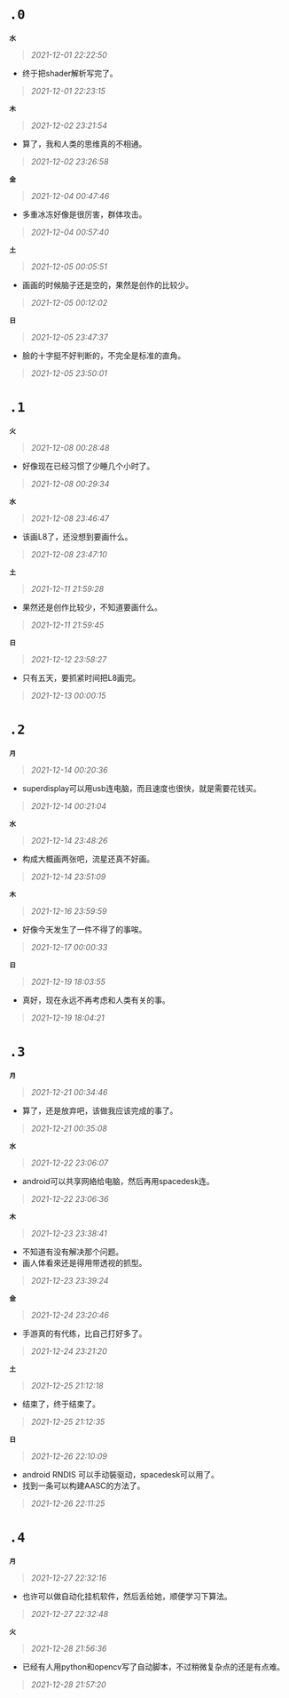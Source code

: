 **`.0`**
=========
**`水`**
>*2021-12-01 22:22:50*
- 终于把shader解析写完了。
>*2021-12-01 22:23:15*

**`木`**
>*2021-12-02 23:21:54*
- 算了，我和人类的思维真的不相通。
>*2021-12-02 23:26:58*

**`金`**
>*2021-12-04 00:47:46*
- 多重冰冻好像是很厉害，群体攻击。
>*2021-12-04 00:57:40*

**`土`**
>*2021-12-05 00:05:51*
- 画画的时候脑子还是空的，果然是创作的比较少。
>*2021-12-05 00:12:02*

**`日`**
>*2021-12-05 23:47:37*
- 臉的十字挺不好判断的，不完全是标准的直角。
>*2021-12-05 23:50:01*

**`.1`**
=========
**`火`**
>*2021-12-08 00:28:48*
- 好像现在已经习惯了少睡几个小时了。
>*2021-12-08 00:29:34*

**`水`**
>*2021-12-08 23:46:47*
- 该画L8了，还没想到要画什么。
>*2021-12-08 23:47:10*

**`土`**
>*2021-12-11 21:59:28*
- 果然还是创作比较少，不知道要画什么。
>*2021-12-11 21:59:45*

**`日`**
>*2021-12-12 23:58:27*
- 只有五天，要抓紧时间把L8画完。
>*2021-12-13 00:00:15*

**`.2`**
=========
**`月`**
>*2021-12-14 00:20:36*
- superdisplay可以用usb连电脑，而且速度也很快，就是需要花钱买。
>*2021-12-14 00:21:04*

**`水`**
>*2021-12-14 23:48:26*
- 构成大概画两张吧，流星还真不好画。
>*2021-12-14 23:51:09*

**`木`**
>*2021-12-16 23:59:59*
- 好像今天发生了一件不得了的事唉。
>*2021-12-17 00:00:33*

**`日`**
>*2021-12-19 18:03:55*
- 真好，现在永远不再考虑和人类有关的事。
>*2021-12-19 18:04:21*


**`.3`**
=========
**`月`**
>*2021-12-21 00:34:46*
- 算了，还是放弃吧，该做我应该完成的事了。
>*2021-12-21 00:35:08*

**`水`**
>*2021-12-22 23:06:07*
- android可以共享网絡给电脑，然后再用spacedesk连。
>*2021-12-22 23:06:36*

**`木`**
>*2021-12-23 23:38:41*
- 不知道有没有解决那个问题。
- 画人体看來还是得用带透视的抓型。
>*2021-12-23 23:39:24*

**`金`**
>*2021-12-24 23:20:46*
- 手游真的有代练，比自己打好多了。
>*2021-12-24 23:21:20*

**`土`**
>*2021-12-25 21:12:18*
- 结束了，终于结束了。
>*2021-12-25 21:12:35*

**`日`**
>*2021-12-26 22:10:09*
- android RNDIS 可以手动裝驱动，spacedesk可以用了。
- 找到一条可以构建AASC的方法了。
>*2021-12-26 22:11:25*

**`.4`**
=========
**`月`**
>*2021-12-27 22:32:16*
- 也许可以做自动化挂机软件，然后丢给她，顺便学习下算法。
>*2021-12-27 22:32:48*

**`火`**
>*2021-12-28 21:56:36*
- 已经有人用python和opencv写了自动脚本，不过稍微复杂点的还是有点难。
>*2021-12-28 21:57:20*
